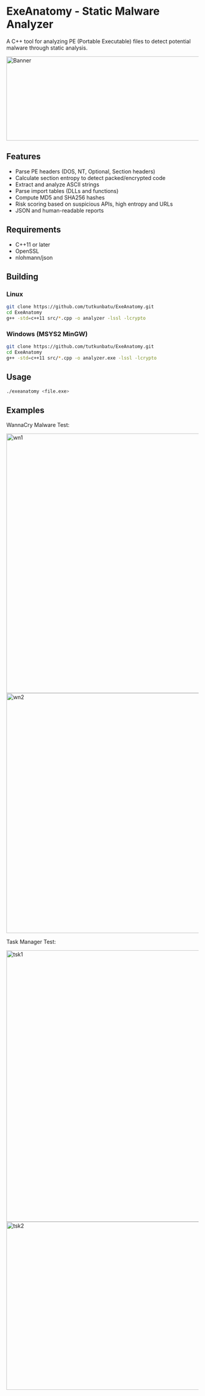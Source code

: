 # ExeAnatomy - Static Malware Analyzer
A C++ tool for analyzing PE (Portable Executable) files to detect potential malware through static analysis.

<img width="544" height="220" alt="Banner" src="https://github.com/user-attachments/assets/35e3162c-f0cc-4e68-a827-6789ea28bff7" />

## Features
- Parse PE headers (DOS, NT, Optional, Section headers)
- Calculate section entropy to detect packed/encrypted code
- Extract and analyze ASCII strings
- Parse import tables (DLLs and functions)
- Compute MD5 and SHA256 hashes
- Risk scoring based on suspicious APIs, high entropy and URLs
- JSON and human-readable reports

## Requirements
- C++11 or later
- OpenSSL
- nlohmann/json

## Building
### Linux
```bash
git clone https://github.com/tutkunbatu/ExeAnatomy.git
cd ExeAnatomy
g++ -std=c++11 src/*.cpp -o analyzer -lssl -lcrypto
```

### Windows (MSYS2 MinGW)
```bash
git clone https://github.com/tutkunbatu/ExeAnatomy.git
cd ExeAnatomy
g++ -std=c++11 src/*.cpp -o analyzer.exe -lssl -lcrypto
```
## Usage
```bash
./exeanatomy <file.exe>
```

## Examples

WannaCry Malware Test:

<img width="590" height="678" alt="wn1" src="https://github.com/user-attachments/assets/0f904dd9-fdef-46a1-bf0f-a6ee6158dd39" />
<img width="619" height="627" alt="wn2" src="https://github.com/user-attachments/assets/96d62a1f-22f2-4fa3-
bd49-597523d9cc27" />

Task Manager Test:

<img width="966" height="709" alt="tsk1" src="https://github.com/user-attachments/assets/20dcde5f-af23-42c3-8f1c-8991db8003fa" />
<img width="913" height="439" alt="tsk2" src="https://github.com/user-attachments/assets/0d52aac1-3c27-4689-96b5-d341aedb6bf1" />







